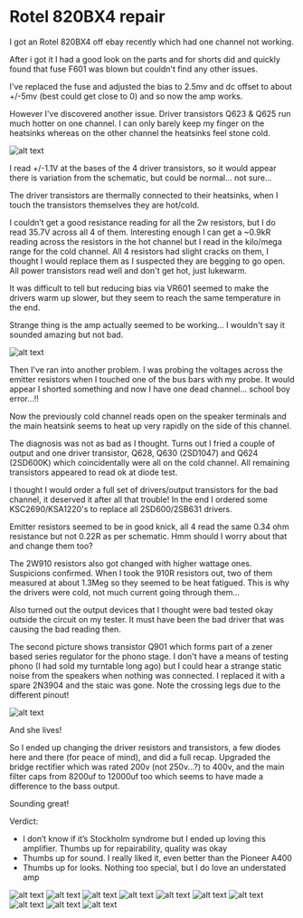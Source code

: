 
# Rotel 820BX4 repair

I got an Rotel 820BX4 off ebay recently which had one channel not working. 

After i got it I had a good look on the parts and for shorts did and quickly found that fuse F601 was blown but couldn't find any other issues.

I've replaced the fuse and adjusted the bias to 2.5mv and dc offset to about +/-5mv (best could get close to 0) and so now the amp works. 

However I've discovered another issue. Driver transistors Q623 & Q625 run much hotter on one channel. I can only barely keep my finger on the heatsinks whereas on the other channel the heatsinks feel stone cold.

![alt text](https://github.com/thequirky/diyaudio/blob/master/rotel_ra820bx4/images/1.png)

I read +/-1.1V at the bases of the 4 driver transistors, so it would appear there is variation from the schematic, but could be normal... not sure...

The driver transistors are thermally connected to their heatsinks, when I touch the transistors themselves they are hot/cold.

I couldn’t get a good resistance reading for all the 2w resistors, but I do read 35.7V across all 4 of them. Interesting enough I can get a ~0.9kR reading across the resistors in the hot channel but I read in the kilo/mega range for the cold channel. All 4 resistors had slight cracks on them, I thought I would replace them as I suspected they are begging to go open. All power transistors read well and don't get hot, just lukewarm.

It was difficult to tell but reducing bias via VR601 seemed to make the drivers warm up slower, but they seem to reach the same temperature in the end.

Strange thing is the amp actually seemed to be working... I wouldn't say it sounded amazing but not bad.

![alt text](https://github.com/thequirky/diyaudio/blob/master/rotel_ra820bx4/images/2.png)

Then I've ran into another problem. I was probing the voltages across the emitter resistors when I touched one of the bus bars with my probe. It would appear I shorted something and now I have one dead channel... school boy error...!!

Now the previously cold channel reads open on the speaker terminals and the main heatsink seems to heat up very rapidly on the side of this channel.

The diagnosis was not as bad as I thought. Turns out I fried a couple of output and one driver transistor, Q628, Q630 (2SD1047) and Q624 (2SD600K) which coincidentally were all on the cold channel. All remaining transistors appeared to read ok at diode test.

I thought I would order a full set of drivers/output transistors for the bad channel, it deserved it after all that trouble! In the end I ordered some KSC2690/KSA1220's to replace all 2SD600/2SB631 drivers. 

Emitter resistors seemed to be in good knick, all 4 read the same 0.34 ohm resistance but not 0.22R as per schematic. Hmm should I worry about that and change them too?

The 2W910 resistors also got changed with higher wattage ones. Suspicions confirmed. When I took the 910R resistors out, two of them measured at about 1.3Meg so they seemed to be heat fatigued. This is why the drivers were cold, not much current going through them... 

Also turned out the output devices that I thought were bad tested okay outside the circuit on my tester. It must have been the bad driver that was causing the bad reading then.

The second picture shows transistor Q901 which forms part of a zener based series regulator for the phono stage. I don't have a means of testing phono (I had sold my turntable long ago) but I could hear a strange static noise from the speakers when nothing was connected. I replaced it with a spare 2N3904 and the staic was gone. Note the crossing legs due to the different pinout!

![alt text](https://github.com/thequirky/diyaudio/blob/master/rotel_ra820bx4/images/3.png)

And she lives!

So I ended up changing the driver resistors and transistors, a few diodes here and there (for peace of mind), and did a full recap. Upgraded the bridge rectifier which was rated 200v (not 250v...?) to 400v, and the main filter caps from 8200uf to 12000uf too which seems to have made a difference to the bass output.

Sounding great! 

Verdict:

* I don’t know if it’s Stockholm syndrome but I ended up loving this amplifier. Thumbs up for repairability, quality was okay
* Thumbs up for sound. I really liked it, even better than the Pioneer A400
* Thumbs up for looks. Nothing too special, but I do love an understated amp

![alt text](https://github.com/thequirky/diyaudio/blob/master/rotel_ra820bx4/images/4.png)
![alt text](https://github.com/thequirky/diyaudio/blob/master/rotel_ra820bx4/images/5.png)
![alt text](https://github.com/thequirky/diyaudio/blob/master/rotel_ra820bx4/images/rotel7.jpg)
![alt text](https://github.com/thequirky/diyaudio/blob/master/rotel_ra820bx4/images/rotel8.jpg)
![alt text](https://github.com/thequirky/diyaudio/blob/master/rotel_ra820bx4/images/rotel9.jpg)
![alt text](https://github.com/thequirky/diyaudio/blob/master/rotel_ra820bx4/images/rotel10.jpg)
![alt text](https://github.com/thequirky/diyaudio/blob/master/rotel_ra820bx4/images/rotel11.jpg)
![alt text](https://github.com/thequirky/diyaudio/blob/master/rotel_ra820bx4/images/rotel12.jpg)
![alt text](https://github.com/thequirky/diyaudio/blob/master/rotel_ra820bx4/images/rotel13.jpg)
![alt text](https://github.com/thequirky/diyaudio/blob/master/rotel_ra820bx4/images/rotel14.jpg)
